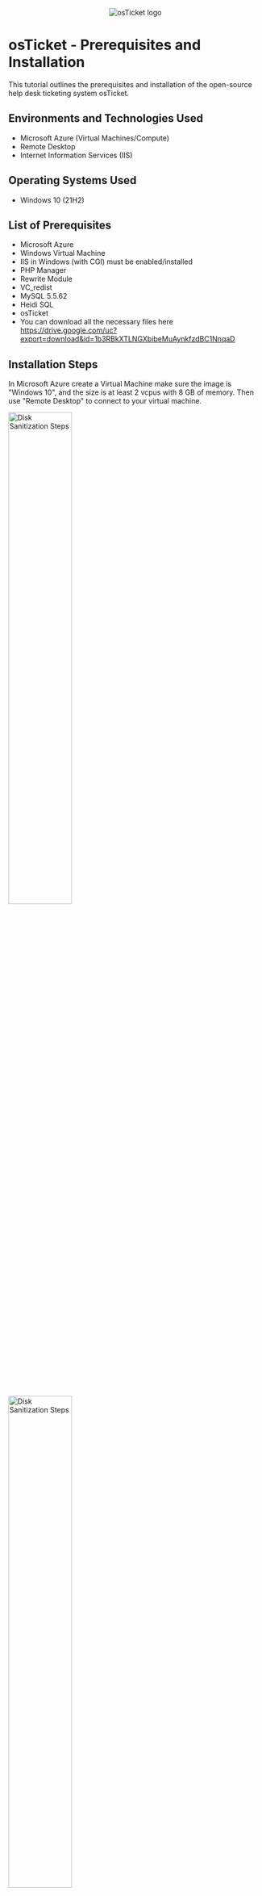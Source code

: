 <p align="center">
<img src="https://i.imgur.com/Clzj7Xs.png" alt="osTicket logo"/>
</p>

<h1>osTicket - Prerequisites and Installation</h1>
This tutorial outlines the prerequisites and installation of the open-source help desk ticketing system osTicket.<br />


<h2>Environments and Technologies Used</h2>

- Microsoft Azure (Virtual Machines/Compute)
- Remote Desktop
- Internet Information Services (IIS)

<h2>Operating Systems Used </h2>

- Windows 10</b> (21H2)

<h2>List of Prerequisites</h2>

- Microsoft Azure
- Windows Virtual Machine
- IIS in Windows (with CGI) must be enabled/installed
- PHP Manager
- Rewrite Module
- VC_redist
- MySQL 5.5.62
- Heidi SQL
- osTicket
- You can download all the necessary files here https://drive.google.com/uc?export=download&id=1b3RBkXTLNGXbibeMuAynkfzdBC1NnqaD

<h2>Installation Steps</h2>

<p>
In Microsoft Azure create a Virtual Machine make sure the image is "Windows 10", and the size is at least 2 vcpus with 8 GB of memory.
Then use "Remote Desktop" to connect to your virtual machine.
</p>
<p>
<img src="https://i.imgur.com/oaL1sne.jpeg" height="50%" width="50%" alt="Disk Sanitization Steps"/>
<img src="https://i.imgur.com/WVZRw5u.jpeg" height="50%" width="50%" alt="Disk Sanitization Steps"/>
<img src="https://i.imgur.com/DSgwEfj.jpeg" height="50%" width="50%" alt="Disk Sanitization Steps"/>
</p>
<br />

<p>
Once inside your virtual machine download the  “osTicket-Installation-Files” folder and unzip the folder onto your desktop.
</p>
<p>
<img src="https://i.imgur.com/WEoUs2S.jpeg" height="50%" width="50%" alt="Disk Sanitization Steps"/>
<img src="https://i.imgur.com/yL1K4Fu.jpeg" height="50%" width="50%" alt="Disk Sanitization Steps"/>
</p>
<br />

<p>
From the start menu, type "control panel" in the search box and hit enter. Open the control panel and navigate to "programs", then "Turn Windows features on or off". Once in Windows features click on "Internet information services", then "World Wide Web Services", then "Application Development Features", Then check the box named "CGI".
</p>
<p>
<img src="https://i.imgur.com/pvI88Dl.jpeg" height="50%" width="50%" alt="Disk Sanitization Steps"/>
<img src="https://i.imgur.com/QmFdcQ6.jpeg" height="50%" width="50%" alt="Disk Sanitization Steps"/>
</p>
<br />

<p>
From the Installation folder, install PHP Manager
</p>
<p>
<img src="https://i.imgur.com/g3IdgYM.jpeg" height="50%" width="50%" alt="Disk Sanitization Steps"/>
<img src="https://i.imgur.com/zIfeeAw.jpeg" height="50%" width="50%" alt="Disk Sanitization Steps"/>
</p>
<br />

<p>
From the Installation folder, install the Rewrite Module
</p>
<p>
<img src="https://i.imgur.com/zvXwekC.jpeg" height="50%" width="50%" alt="Disk Sanitization Steps"/>
<img src="https://i.imgur.com/OUhqKXI.jpeg" height="50%" width="50%" alt="Disk Sanitization Steps"/>
<br />

<p>
Create a new folder in the C: drive and name it PHP.
Then, From the Installation folder, unzip "php-7.3.8-nts-Win32-VC15-x86.zip" into the new PHP folder we just created.
</p>
<p>
<img src="https://i.imgur.com/9Dnr3OK.jpeg" height="50%" width="50%" alt="Disk Sanitization Steps"/>
<img src="https://i.imgur.com/GjzkkHF.jpeg" height="50%" width="50%" alt="Disk Sanitization Steps"/>
<img src="https://i.imgur.com/WrSfDXN.jpeg" height="50%" width="50%" alt="Disk Sanitization Steps"/>
<img src="https://i.imgur.com/jKPA1Oz.jpeg" height="50%" width="50%" alt="Disk Sanitization Steps"/>
<br />
  
<p>
From the installation folder, install Vc_redist.x86
</p>
<p>
<img src="https://i.imgur.com/i5PPBCw.jpeg" height="50%" width="50%" alt="Disk Sanitization Steps"/>
<img src="https://i.imgur.com/IIaiDfZ.jpeg" height="50%" width="50%" alt="Disk Sanitization Steps"/>  
<br />

<p>
From the Installation folder, install MySQL
Make Sure to follow these steps, Typical Setup > Launch Configuration Wizard (after the installation) > Standard Configuration > Install as Windows Service > Make the Username and Password "root"
</p>
<p>
<img src="https://i.imgur.com/rl0acRX.jpeg" height="50%" width="50%" alt="Disk Sanitization Steps"/>
<img src="https://i.imgur.com/vd8xHvE.jpeg" height="50%" width="50%" alt="Disk Sanitization Steps"/>
<img src="https://i.imgur.com/erm7Uc0.jpeg" height="50%" width="50%" alt="Disk Sanitization Steps"/>
<img src="https://i.imgur.com/6Gw67w8.jpeg" height="50%" width="50%" alt="Disk Sanitization Steps"/>
<img src="https://i.imgur.com/zW55opw.jpeg" height="50%" width="50%" alt="Disk Sanitization Steps"/>
<img src="https://i.imgur.com/cEFCO3C.jpeg" height="50%" width="50%" alt="Disk Sanitization Steps"/>
<img src="https://i.imgur.com/TtmnYtM.jpeg" height="50%" width="50%" alt="Disk Sanitization Steps"/>
<br />

<p>
Open IIS as an Admin (start > search > IIS > IIS manager) 
  
Register PHP from within IIS (PHP Manager -> C:\PHP\php-cgi.exe)

Then reload the IIS by clicking "Stop" then "Start"
</p>
<p>
<img src="https://i.imgur.com/7sMXSzG.jpeg" height="50%" width="50%" alt="Disk Sanitization Steps"/>
<img src="https://i.imgur.com/lJaVGWS.jpeg" height="50%" width="50%" alt="Disk Sanitization Steps"/>
<img src="https://i.imgur.com/1Hjj9Mw.jpeg" height="50%" width="50%" alt="Disk Sanitization Steps"/>
<img src="https://i.imgur.com/bdJiYXC.jpeg" height="50%" width="50%" alt="Disk Sanitization Steps"/>
<br />

<p>
From the installation folder, unzip the “osTicket-v1.15.8.zip” folder to the desktop. Then from the desktop, copy the “upload” folder into “c:\inetpub\wwwroot” and Rename “upload” to “osTicket”.

Then Reload the IIS again (Open IIS, Stop and Start the server)
</p>
<p>
<img src="https://i.imgur.com/VCwsqVc.jpeg" height="50%" width="50%" alt="Disk Sanitization Steps"/>
<img src="https://i.imgur.com/ORpWqmU.jpeg" height="50%" width="50%" alt="Disk Sanitization Steps"/>
<img src="https://i.imgur.com/XiGDSNV.jpeg" height="50%" width="50%" alt="Disk Sanitization Steps"/>
<img src="https://i.imgur.com/ZhSl6K4.jpeg" height="50%" width="50%" alt="Disk Sanitization Steps"/>
<br />

<p>
While in IIS navigate to "sites" > "Default Web Site" > "osTicket"

Then On the right, click “Browse *:80”

Now, we notice that some extensions are not enabled, so we need to go back to IIS and enable them.
Go back to IIS, "sites" > "Default Web Site" > "osTicket" > "PHP Manager" > “Enable or disable an extension”

Now from here we will search for and enable the following extensions.

Enable: php_imap.dll
Enable: php_intl.dll
Enable: php_opcache.dll

Now refresh the osTicket site in your browser and see that the extensions are now enabled


</p>
<p>
<img src="https://i.imgur.com/aP63bTN.jpeg" height="50%" width="50%" alt="Disk Sanitization Steps"/>
<img src="https://i.imgur.com/Z8exokZ.jpeg" height="50%" width="50%" alt="Disk Sanitization Steps"/>
<img src="https://i.imgur.com/KmFXQpw.jpeg" height="50%" width="50%" alt="Disk Sanitization Steps"/>
<img src="https://i.imgur.com/z6mlGsN.jpeg" height="50%" width="50%" alt="Disk Sanitization Steps"/>
<img src="https://i.imgur.com/yq8rwjI.jpeg" height="50%" width="50%" alt="Disk Sanitization Steps"/>
<img src="https://i.imgur.com/2cXlv05.jpeg" height="50%" width="50%" alt="Disk Sanitization Steps"/>
<img src="https://i.imgur.com/GdvlP0L.jpeg" height="50%" width="50%" alt="Disk Sanitization Steps"/>
<img src="https://i.imgur.com/sKPmFJl.jpeg" height="50%" width="50%" alt="Disk Sanitization Steps"/>
<br />

<p>
Next, we will go to our osTicket directory inside c:\inetpud\wwwroot\osTicket
Navigate to the file named "include" then find the file named "ost-sampleconfig.php" and change the file name to "ost-config.php"

Now we need to assign permissions for this file.

Right-click the file and select "properties" then "advanced" > "Disable inheritance" > "Remove All"

Go back to "properties" > "edit" > "add"

Now we can type "Everyone" in the box and select "ok" (tip - you can click "check names" to make sure that the user or group name you typed in exists).

Finally, make sure to allow "everyone" to have all permissions (just check the "full control" box).
</p>
<p>
<img src="https://i.imgur.com/3bZ4c4k.jpeg" height="50%" width="50%" alt="Disk Sanitization Steps"/>
<img src="https://i.imgur.com/dHVZG1j.jpeg" height="50%" width="50%" alt="Disk Sanitization Steps"/>
<img src="https://i.imgur.com/p9CxPmw.jpeg" height="50%" width="50%" alt="Disk Sanitization Steps"/>
<img src="https://i.imgur.com/k5lVNwp.jpeg" height="50%" width="50%" alt="Disk Sanitization Steps"/>
<br />

<p>
The next step is to continue setting up osTicket in the browser > click "continue"

Fill out the text fields but stop when you get to the "database settings" section. 
</p>
<p>
<img src="https://i.imgur.com/85NcHID.jpeg" height="50%" width="50%" alt="Disk Sanitization Steps"/>
<br />

<p>
From the installation folder, install HeidiSQL and run it.

Once in Heidi SQL, create a new session using "root" for the username and password, and open the connection.

Right-click in the white area and select "create new" then "database" and name it "osTicket".
</p>
<p>
<img src="https://i.imgur.com/veNSmBJ.jpeg" height="50%" width="50%" alt="Disk Sanitization Steps"/>
<img src="https://i.imgur.com/Meu9TCB.jpeg" height="50%" width="50%" alt="Disk Sanitization Steps"/>
<img src="https://i.imgur.com/bx68ihn.jpeg" height="50%" width="50%" alt="Disk Sanitization Steps"/>
<img src="https://i.imgur.com/1t1GgP5.jpeg" height="50%" width="50%" alt="Disk Sanitization Steps"/>
<img src="https://i.imgur.com/xbjavPp.jpeg" height="50%" width="50%" alt="Disk Sanitization Steps"/>
<br />

<p>
Go back to osTicket in the browser and finish filling out the page using the following information

MySQL Database: osTicket
 
MySQL Username: root

MySQL Password: root

Now click "install" and you should be directed to the confirmation page.

</p>
<p>
<img src="https://i.imgur.com/Ry28azs.jpeg" height="50%" width="50%" alt="Disk Sanitization Steps"/>
<img src="https://i.imgur.com/eLr2kEs.jpeg" height="50%" width="50%" alt="Disk Sanitization Steps"/>
<br />

<p>

Now you can browse to your help desk login page: http://localhost/osTicket/scp/login.php

</p>
<p>
<img src="https://i.imgur.com/Xzq7U0S.jpeg" height="50%" width="50%" alt="Disk Sanitization Steps"/>

<br />
<p>

<h2>Congratulations!!</h2>
You've successfully installed osTicket and all its prerequisites
</p>
<p>
<img src="https://i.imgur.com/1hI4Zv6.gif" height="50%" width="50%" alt="Disk Sanitization Steps"/>

<br />
